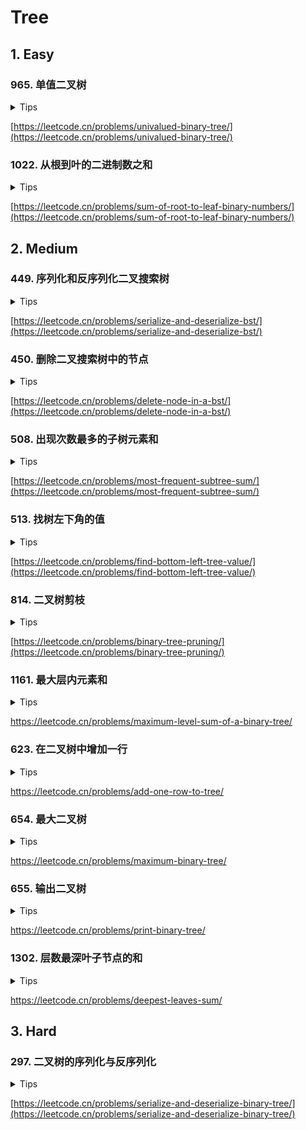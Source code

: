 # Tree

## 1. Easy

### 965. 单值二叉树

<details>
<summary>Tips</summary>

1. 先序遍历
2. 先将根和左右子树比较,然后dfs左和右

</details>

[https://leetcode.cn/problems/univalued-binary-tree/](https://leetcode.cn/problems/univalued-binary-tree/)

### 1022. 从根到叶的二进制数之和

<details>
<summary>Tips</summary>

1. 先序可以直接用参数记录也可以回溯

</details>

[https://leetcode.cn/problems/sum-of-root-to-leaf-binary-numbers/](https://leetcode.cn/problems/sum-of-root-to-leaf-binary-numbers/)

## 2. Medium

### 449. 序列化和反序列化二叉搜索树

<details>
<summary>Tips</summary>

1. 可以先做297题
2. 先序遍历
4. 然后不需要额外编码null
5. 反序列化时left是当前的根,从left+1到right找第一个 > 根的就是右子树
6. 前面的区间就是左子树

</details>

[https://leetcode.cn/problems/serialize-and-deserialize-bst/](https://leetcode.cn/problems/serialize-and-deserialize-bst/)

### 450. 删除二叉搜索树中的节点

<details>
<summary>Tips</summary>

1. 找到左子树的右子树的最小节点作为右子树的根,root.left作为新的root
2. 返回root.left作为新的root

</details>

[https://leetcode.cn/problems/delete-node-in-a-bst/](https://leetcode.cn/problems/delete-node-in-a-bst/)

### 508. 出现次数最多的子树元素和

<details>
<summary>Tips</summary>

1. HashMap统计值和次数
2. 然后用个int存最大次数即可

</details>

[https://leetcode.cn/problems/most-frequent-subtree-sum/](https://leetcode.cn/problems/most-frequent-subtree-sum/)

### 513. 找树左下角的值

<details>
<summary>Tips</summary>

1. dfs:
    1. 记录一个层高和最高层高
    2. 一定是左边先遍历到,先遍历到的是答案
2. bfs:
    1. 每层i==0的就是最左

</details>

[https://leetcode.cn/problems/find-bottom-left-tree-value/](https://leetcode.cn/problems/find-bottom-left-tree-value/)

### 814. 二叉树剪枝

<details>
<summary>Tips</summary>

1. 后续遍历
2. 左右子树都不包含并且自己也不是1才算不包含

</details>

[https://leetcode.cn/problems/binary-tree-pruning/](https://leetcode.cn/problems/binary-tree-pruning/)

### 1161. 最大层内元素和

<details>
<summary>Tips</summary>

1. 层次遍历即可

</details>

[https://leetcode.cn/problems/maximum-level-sum-of-a-binary-tree/
](https://leetcode.cn/problems/maximum-level-sum-of-a-binary-tree/
)

### 623. 在二叉树中增加一行

<details>
<summary>Tips</summary>

1. 层次遍历即可

</details>

[https://leetcode.cn/problems/add-one-row-to-tree/
](https://leetcode.cn/problems/add-one-row-to-tree/
)

### 654. 最大二叉树

<details>
<summary>Tips</summary>

1. 根据题目规则先序遍历即可

</details>

[https://leetcode.cn/problems/maximum-binary-tree/
](https://leetcode.cn/problems/maximum-binary-tree/
)

### 655. 输出二叉树

<details>
<summary>Tips</summary>

1. 先求下树高然后按照题目规则模拟即可
2. 注意初始化`ArrayList(n)`时是空的需要`add`n次才行

</details>

[https://leetcode.cn/problems/print-binary-tree/
](https://leetcode.cn/problems/print-binary-tree/
)

### 1302. 层数最深叶子节点的和

<details>
<summary>Tips</summary>

1. 记录一个sum值,每层计算完直接赋值给sum即可

</details>

[https://leetcode.cn/problems/deepest-leaves-sum/
](https://leetcode.cn/problems/deepest-leaves-sum/
)

## 3. Hard

### 297. 二叉树的序列化与反序列化

<details>
<summary>Tips</summary>

1. 把null值编码进去,这样就可以唯一确定一课树了
2. 反序列化时,每次pop队首元素来代替游标
3. 只要是null了就说明这个子树到底了

</details>

[https://leetcode.cn/problems/serialize-and-deserialize-binary-tree/](https://leetcode.cn/problems/serialize-and-deserialize-binary-tree/)